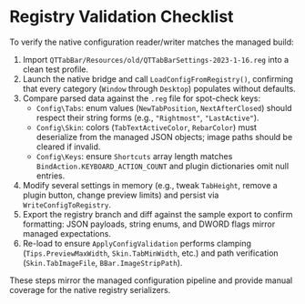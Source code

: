 # Registry Validation Checklist

To verify the native configuration reader/writer matches the managed build:

1. Import `QTTabBar/Resources/old/QTTabBarSettings-2023-1-16.reg` into a clean test profile.
2. Launch the native bridge and call `LoadConfigFromRegistry()`, confirming that every category (`Window` through `Desktop`) populates without defaults.
3. Compare parsed data against the `.reg` file for spot-check keys:
   - `Config\Tabs`: enum values (`NewTabPosition`, `NextAfterClosed`) should respect their string forms (e.g., `"Rightmost"`, `"LastActive"`).
   - `Config\Skin`: colors (`TabTextActiveColor`, `RebarColor`) must deserialize from the managed JSON objects; image paths should be cleared if invalid.
   - `Config\Keys`: ensure `Shortcuts` array length matches `BindAction.KEYBOARD_ACTION_COUNT` and plugin dictionaries omit null entries.
4. Modify several settings in memory (e.g., tweak `TabHeight`, remove a plugin button, change preview limits) and persist via `WriteConfigToRegistry`.
5. Export the registry branch and diff against the sample export to confirm formatting: JSON payloads, string enums, and DWORD flags mirror managed expectations.
6. Re-load to ensure `ApplyConfigValidation` performs clamping (`Tips.PreviewMaxWidth`, `Skin.TabMinWidth`, etc.) and path verification (`Skin.TabImageFile`, `BBar.ImageStripPath`).

These steps mirror the managed configuration pipeline and provide manual coverage for the native registry serializers.
